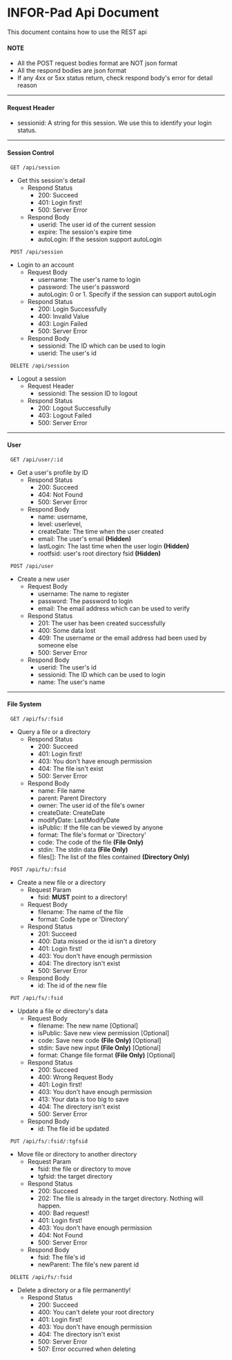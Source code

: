 # INFOR-Pad Api Document
This document contains how to use the REST api
#### NOTE
 * All the POST request bodies format are NOT json format
 * All the respond bodies are json format
 * If any 4xx or 5xx status return, check respond body's error for detail reason
***
#### Request Header
 * sessionid: A string for this session. We use this to identify your login status.
***
#### Session Control
~~~http
 GET /api/session
~~~
 * Get this session's detail
     * Respond Status
         * 200: Succeed
         * 401: Login first!
         * 500: Server Error
     * Respond Body
         * userid: The user id of the current session
         * expire: The session's expire time
         * autoLogin: If the session support autoLogin

~~~http
 POST /api/session
~~~
 * Login to an account
	 * Request Body
	 	 * username: The user's name to login
	 	 * password: The user's password
	 	 * autoLogin: 0 or 1. Specify if the session can support autoLogin
	 * Respond Status
	 	 * 200: Login Successfully
	 	 * 400: Invalid Value
	 	 * 403: Login Failed
	 	 * 500: Server Error
	 * Respond Body
	 	 * sessionid: The ID which can be used to login
	 	 * userid: The user's id

~~~http
 DELETE /api/session
~~~
 * Logout a session
	 * Request Header
	 	 * sessionid: The session ID to logout
	 * Respond Status
	 	 * 200: Logout Successfully
	 	 * 403: Logout Failed
	 	 * 500: Server Error

***
#### User
~~~http
 GET /api/user/:id
~~~
 * Get a user's profile by ID
     * Respond Status
         * 200: Succeed
         * 404: Not Found
         * 500: Server Error
     * Respond Body
         * name: username,
         * level: userlevel,
         * createDate: The time when the user created
         * email: The user's email **(Hidden)**
         * lastLogin: The last time when the user login **(Hidden)**
         * rootfsid: user's root directory fsid **(Hidden)**

~~~http
 POST /api/user
~~~
 * Create a new user
 	 * Request Body
 		 * username: The name to register
 		 * password: The password to login
 		 * email: The email address which can be used to verify
 	 * Respond Status
 		 * 201: The user has been created successfully
 		 * 400: Some data lost
 		 * 409: The username or the email address had been used by someone else
 		 * 500: Server Error
   	 * Respond Body
         * userid: The user's id
 		 * sessionid: The ID which can be used to login
	 	 * name: The user's name

***
#### File System
~~~http
 GET /api/fs/:fsid
~~~
 * Query a file or a directory
     * Respond Status
         * 200: Succeed
         * 401: Login first!
         * 403: You don't have enough permission
         * 404: The file isn't exist
         * 500: Server Error
     * Respond Body
         * name: File name
         * parent: Parent Directory
         * owner: The user id of the file's owner
         * createDate: CreateDate
         * modifyDate: LastModifyDate
         * isPublic: If the file can be viewed by anyone
         * format: The file's format or 'Directory'
         * code: The code of the file **(File Only)**
         * stdin: The stdin data **(File Only)**
         * files[]: The list of the files contained **(Directory Only)**

~~~http
 POST /api/fs/:fsid
~~~
 * Create a new file or a directory
     * Request Param
     	 * fsid: **MUST** point to a directory!
     * Request Body
         * filename: The name of the file
         * format: Code type or 'Directory'
     * Respond Status
         * 201: Succeed
         * 400: Data missed or the id isn't a diretory
         * 401: Login first!
         * 403: You don't have enough permission
         * 404: The directory isn't exist
         * 500: Server Error
     * Respond Body
         * id: The id of the new file

~~~http
 PUT /api/fs/:fsid
~~~
 * Update a file or directory's data
     * Request Body
         * filename: The new name [Optional]
         * isPublic: Save new view permission [Optional]
         * code: Save new code **(File Only)** [Optional]
         * stdin: Save new input **(File Only)** [Optional]
         * format: Change file format **(File Only)** [Optional]
     * Respond Status
         * 200: Succeed
         * 400: Wrong Request Body
         * 401: Login first!
         * 403: You don't have enough permission
         * 413: Your data is too big to save
         * 404: The directory isn't exist
         * 500: Server Error
     * Respond Body
         * id: The file id be updated

~~~http
 PUT /api/fs/:fsid/:tgfsid
~~~
 * Move file or directory to another directory
     * Request Param
         * fsid: the file or directory to move
         * tgfsid: the target directory
     * Respond Status
         * 200: Succeed
         * 202: The file is already in the target directory. Nothing will happen.
         * 400: Bad request!
         * 401: Login first!
         * 403: You don't have enough permission
         * 404: Not Found
         * 500: Server Error
     * Respond Body
         * fsid: The file's id
         * newParent: The file's new parent id

~~~http
 DELETE /api/fs/:fsid
~~~
 * Delete a directory or a file permanently!
     * Respond Status
         * 200: Succeed
         * 400: You can't delete your root directory
         * 401: Login first!
         * 403: You don't have enough permission
         * 404: The directory isn't exist
         * 500: Server Error
         * 507: Error occurred when deleting
